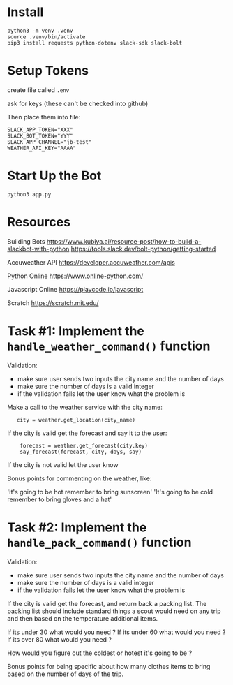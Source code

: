# Install

```
python3 -m venv .venv
source .venv/bin/activate
pip3 install requests python-dotenv slack-sdk slack-bolt
```

# Setup Tokens

create file called `.env`

ask for keys (these can't be checked into github)

Then place them into file:

```
SLACK_APP_TOKEN="XXX"
SLACK_BOT_TOKEN="YYY"
SLACK_APP_CHANNEL="jb-test"
WEATHER_API_KEY="AAAA"
```

# Start Up the Bot

```
python3 app.py
```

# Resources

Building Bots
https://www.kubiya.ai/resource-post/how-to-build-a-slackbot-with-python
https://tools.slack.dev/bolt-python/getting-started

Accuweather API
https://developer.accuweather.com/apis

Python Online
https://www.online-python.com/

Javascript Online
https://playcode.io/javascript

Scratch
https://scratch.mit.edu/

# Task #1: Implement the `handle_weather_command()` function

Validation:
- make sure user sends two inputs the city name and the number of days
- make sure the number of days is a valid integer
- if the validation fails let the user know what the problem is

Make a call to the weather service with the city name:

`   city = weather.get_location(city_name)`

If the city is valid get the forecast and say it to the user:

```
    forecast = weather.get_forecast(city.key)
    say_forecast(forecast, city, days, say)
```

If the city is not valid let the user know

Bonus points for commenting on the weather, like:

'It's going to be hot remember to bring sunscreen'
'It's going to be cold remember to bring gloves and a hat'

# Task #2: Implement the `handle_pack_command()` function

Validation:
- make sure user sends two inputs the city name and the number of days
- make sure the number of days is a valid integer
- if the validation fails let the user know what the problem is

If the city is valid get the forecast, and return back a packing list.
The packing list should include standard things a scout would need on 
any trip and then based on the temperature additional items.

If its under 30 what would you need ?
If its under 60 what would you need ?
If its over 80 what would you need ?

How would you figure out the coldest or hotest it's going to be ?

Bonus points for being specific about how many clothes items to bring based
on the number of days of the trip.